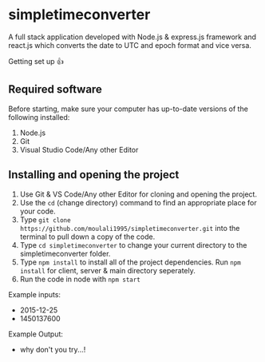 # simpletimeconverter

A full stack application developed with Node.js & express.js framework and react.js which converts the date to UTC
and epoch format and vice versa.

Getting set up :+1:
## Required software
Before starting, make sure your computer has up-to-date versions of the following installed:
1. Node.js
2. Git
3. Visual Studio Code/Any other Editor

## Installing and opening the project
1. Use Git & VS Code/Any other Editor for cloning and opening the project.
2. Use the `cd` (change directory) command to find an appropriate place for your code.
3. Type `git clone https://github.com/moulali1995/simpletimeconverter.git` into the terminal to pull down a copy of the code.
4. Type `cd simpletimeconverter` to change your current directory to the simpletimeconverter folder.
5. Type `npm install` to install all of the project dependencies. Run `npm install` for client, server & main directory seperately.
6. Run the code in node with `npm start`


Example inputs:
* 2015-12-25
* 1450137600

Example Output:
* why don't you try...!
